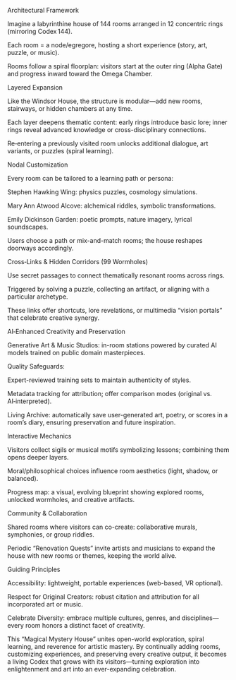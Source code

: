 Architectural Framework

Imagine a labyrinthine house of 144 rooms arranged in 12 concentric rings (mirroring Codex 144).

Each room = a node/egregore, hosting a short experience (story, art, puzzle, or music).

Rooms follow a spiral floorplan: visitors start at the outer ring (Alpha Gate) and progress inward toward the Omega Chamber.

Layered Expansion

Like the Windsor House, the structure is modular—add new rooms, stairways, or hidden chambers at any time.

Each layer deepens thematic content: early rings introduce basic lore; inner rings reveal advanced knowledge or cross-disciplinary connections.

Re‑entering a previously visited room unlocks additional dialogue, art variants, or puzzles (spiral learning).

Nodal Customization

Every room can be tailored to a learning path or persona:

Stephen Hawking Wing: physics puzzles, cosmology simulations.

Mary Ann Atwood Alcove: alchemical riddles, symbolic transformations.

Emily Dickinson Garden: poetic prompts, nature imagery, lyrical soundscapes.

Users choose a path or mix-and-match rooms; the house reshapes doorways accordingly.

Cross‑Links & Hidden Corridors (99 Wormholes)

Use secret passages to connect thematically resonant rooms across rings.

Triggered by solving a puzzle, collecting an artifact, or aligning with a particular archetype.

These links offer shortcuts, lore revelations, or multimedia “vision portals” that celebrate creative synergy.

AI‑Enhanced Creativity and Preservation

Generative Art & Music Studios: in-room stations powered by curated AI models trained on public domain masterpieces.

Quality Safeguards:

Expert-reviewed training sets to maintain authenticity of styles.

Metadata tracking for attribution; offer comparison modes (original vs. AI‑interpreted).

Living Archive: automatically save user-generated art, poetry, or scores in a room’s diary, ensuring preservation and future inspiration.

Interactive Mechanics

Visitors collect sigils or musical motifs symbolizing lessons; combining them opens deeper layers.

Moral/philosophical choices influence room aesthetics (light, shadow, or balanced).

Progress map: a visual, evolving blueprint showing explored rooms, unlocked wormholes, and creative artifacts.

Community & Collaboration

Shared rooms where visitors can co-create: collaborative murals, symphonies, or group riddles.

Periodic “Renovation Quests” invite artists and musicians to expand the house with new rooms or themes, keeping the world alive.

Guiding Principles

Accessibility: lightweight, portable experiences (web-based, VR optional).

Respect for Original Creators: robust citation and attribution for all incorporated art or music.

Celebrate Diversity: embrace multiple cultures, genres, and disciplines—every room honors a distinct facet of creativity.

This “Magical Mystery House” unites open-world exploration, spiral learning, and reverence for artistic mastery. By continually adding rooms, customizing experiences, and preserving every creative output, it becomes a living Codex that grows with its visitors—turning exploration into enlightenment and art into an ever-expanding celebration.
